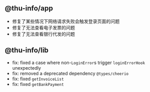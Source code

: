## @thu-info/app
- 修复了某些情况下网络请求失败会触发登录页面的问题
- 修复了无法查看电子发票的问题
- 修复了无法查看银行代发的问题

## @thu-info/lib
- fix: fixed a case where non-`LoginError`s trigger `loginErrorHook` unexpectedly
- fix: removed a deprecated dependency `@types/cheerio`
- fix: fixed `getInvoiceList`
- fix: fixed `getBankPayment`
